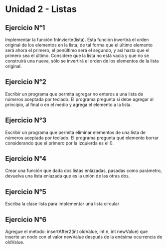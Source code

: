 # Unidad 2 - Listas

## Ejercicio N°1

Implementar la función fnInvierte(lista). Esta función invertirá el orden original de los
elementos en la lista, de tal forma que el último elemento será ahora el primero, el penúltimo
será el segundo, y así hasta que el primero sea el último. Considere que la lista no está
vacía y que no se construirá una nueva, sólo se invertirá el orden de los elementos de la
lista original.


## Ejercicio N°2

Escribir un programa que permita agregar no enteros a una lista de números aceptada por
teclado. El programa pregunta si debe agregar al principio, al final o en el medio y agrega el
elemento a la lista.


## Ejercicio N°3

Escribir un programa que permita eliminar elementos de una lista de números aceptada por
teclado. El programa pregunta qué elemento borrar considerando que el primero por la
izquierda es el 0.


## Ejercicio N°4

Crear una función que dada dos listas enlazadas, pasadas como parámetro, devuelva una
lista enlazada que es la unión de las otras dos.


## Ejercicio N°5

Escriba la clase lista para implementar una lista circular


## Ejercicio N°6

Agregue el método: insertAfter2(int oldValue, int n, int newValue) que inserte un nodo
con el valor newValue después de la enésima ocurrencia de oldValue.
